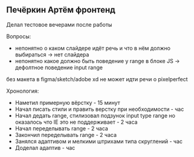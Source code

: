 <h2>Печёркин Артём фронтенд</h2>
<p>Делал тестовое вечерами после работы</p>
<p>Вопросы:</p>
<ul>
    <li>непонятно о каком слайдере идёт речь и что в нём должно выбираться → нет слайдера</li>
    <li>непонятно какое должно быть поведение у range в блоке JS → дефолтное поведение  input range</li>
</ul>
<p>без макета в figma/sketch/adobe xd не может идти речи о pixelperfect</p>

<p>Хронология:</p>
<ul>
    <li>Наметил примерную вёрстку - 15 минут</li>
    <li>Начал писать стили и править верстку при необходимости - час</li>
    <li>Начал дедать range, стилизовал подзунок input type range но оказалось что IE это не поддерживает - 2 часа</li>
    <li>Начал переделывать range - 2 часа</li>
    <li>Закончил переделывать range - 2 часа</li>
    <li>Занялся адаптивом и мелкими штрихами типа скруглений - час</li>
    <li>Доделал адаптив - час</li>
</ul>

